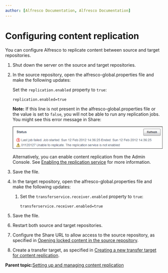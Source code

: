 ```yaml
---
author: [Alfresco Documentation, Alfresco Documentation]
---
```


# Configuring content replication

You can configure Alfresco to replicate content between source and target repositories.

1.  Shut down the server on the source and target repositories.

2.  In the source repository, open the alfresco-global.properties file and make the following updates:

    Set the `replication.enabled` property to `true`:

    ```
    replication.enabled=true
    ```

    **Note:** If this line is not present in the alfresco-global.properties file or the value is set to `false`, you will not be able to run any replication jobs. You might see this error message in Share:

    ![](../images/replicate.png)

    Alternatively, you can enable content replication from the Admin Console. See [Enabling the replication service](../concepts/adminconsole-replication-config.md) for more information.

3.  Save the file.

4.  In the target repository, open the alfresco-global.properties file and make the following updates:

    1.  Set the `transferservice.receiver.enabled` property to `true`:

        ```
        transferservice.receiver.enabled=true
        ```

5.  Save the file.

6.  Restart both source and target repositories.

7.  Configure the Share URL to allow access to the source repository, as specified in [Opening locked content in the source repository](adminconsole-replication-lockedcontent.md).

8.  Create a transfer target, as specified in [Creating a new transfer target for content replication](admintools-replication-transfertarget.md).


**Parent topic:**[Setting up and managing content replication](../concepts/admintools-replication-config.md)

